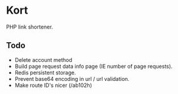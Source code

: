 # Kort

 PHP link shortener.

## Todo

- Delete account method
- Build page request data info page (IE number of page requests).
- Redis persistent storage.
- Prevent base64 encoding in url / url validation.
- Make route ID's nicer (/ab102h)
